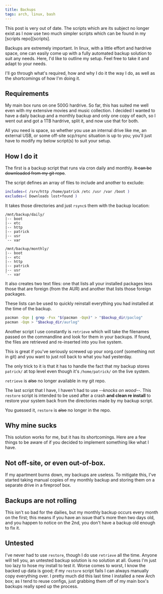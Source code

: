 ```yaml
---
title: Backups
tags: arch, linux, bash
---
```


<div class="well">
This post is very out of date. The scripts which are its subject no 
longer exist as I now use two much simpler scripts which can be found in 
my [scripts repo][scripts].
</div>

[scripts]: https://github.com/pbrisbin/scripts "Scripts"

Backups are extremely important. In linux, with a little effort and 
hardrive space, one can easily come up with a fully automated backup 
solution to suit any needs. Here, I'd like to outline my setup. Feel 
free to take it and adapt to your needs.

I'll go through what's required, how and why I do it the way I do, as 
well as the shortcomings of how I'm doing it.

## Requirements

My main box runs on one 500G hardrive. So far, this has suited me well 
even with my extensive movies and music collection. I decided I wanted 
to have a daily backup and a monthly backup and only one copy of each, 
so I went out and got a 1TB hardrive, split it, and now use that for 
both.

All you need is space, so whether you use an internal drive like me, an 
external USB, or some off-site scp/rsync situation is up to you; you'll 
just have to modify my below script(s) to suit your setup.

## How I do it

The first is a backup script that runs via cron daily and monthly. 
<del>It can be downloaded from my git repo</del>.

The script defines an array of files to include and another to exclude:

```bash 
includes=( /srv/http /home/patrick /etc /usr /var /boot )
excludes=( Downloads lost+found )
```

It takes those directories and just `rsync`s them with the backup 
location:

```
/mnt/backup/daily/
|-- boot
|-- etc
|-- http
|-- patrick
|-- usr
`-- var

/mnt/backup/monthly/
|-- boot
|-- etc
|-- http
|-- patrick
|-- usr
`-- var
```

It also creates two text files: one that lists all your installed 
packages less those that are foreign (from the AUR) and another that 
lists those foreign packages.

These lists can be used to quickly reinstall everything you had 
installed at the time of the backup.

```bash 
pacman -Qqe | grep -Fvx "$(pacman -Qqm)" > "$backup_dir/paclog"
pacman -Qqm > "$backup_dir/aurlog"
```

Another script I use constantly is `retrieve` which will take the 
filenames passed on the commandline and look for them in your backups. 
If found, the files are retrieved and re-inserted into you live system.

This is great if you've seriously screwed up your xorg.conf (something 
not in git) and you want to just roll back to what you had yesterday.

The only trick to it is that it has to handle the fact that my backup 
stores `patrick/` at top level even though it's `/home/patrick/` on the 
live system.

`retrieve` is <del>also</del> no longer available in my git repo.

The last script that I have, I haven't had to use *--knocks on wood--*. 
This `restore` script is intended to be used after a crash **and clean 
re install** to restore your system back from the directories made by my 
backup script.

You guessed it, `restore` is <del>also</del> no longer in the repo.

[restore]: http://github.com/pbrisbin/scripts/blob/master/restore

## Why mine sucks

This solution works for me, but it has its shortcomings. Here are a 
few things to be aware of if you decided to implement something like 
what I have.

## Not off-site, or even out-of-box.

If my apartment burns down, my backups are useless. To mitigate this, 
I've started taking manual copies of my monthly backup and storing them 
on a separate drive in a fireproof box.

## Backups are not rolling

This isn't so bad for the dailies, but my monthly backup occurs every 
month on the first; this means if you have an issue that's more then two 
days old, and you happen to notice on the 2nd, you don't have a backup 
old enough to fix it.

## Untested

I've never had to use `restore`, though I do use `retrieve` all the 
time. Anyone will tell you, an untested backup solution is no solution 
at all. Guess I'm just too lazy to hose my install to test it. Worse 
comes to worst, I know the backed up data is good; if my `restore` 
script fails I can always manually copy everything over. I pretty much 
did this last time I installed a new Arch box; as I tend to reuse 
configs, just grabbing them off of my main box's backups really sped up 
the process.
